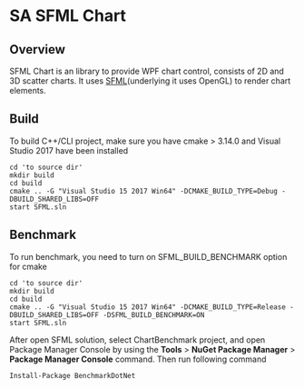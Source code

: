 # SA SFML Chart

## Overview
SFML Chart is an library to provide WPF chart control, consists of 2D and 3D scatter charts. 
It uses [SFML](https://www.sfml-dev.org/)(underlying it uses OpenGL) to render chart elements.

## Build
To build C++/CLI project, make sure you have cmake > 3.14.0 and Visual Studio 2017 have been installed
``` shell 
cd 'to source dir'  
mkdir build  
cd build  
cmake .. -G "Visual Studio 15 2017 Win64" -DCMAKE_BUILD_TYPE=Debug -DBUILD_SHARED_LIBS=OFF 
start SFML.sln 

```

## Benchmark

To run benchmark, you need to turn on SFML_BUILD_BENCHMARK option for cmake

```shell
cd 'to source dir'  
mkdir build  
cd build  
cmake .. -G "Visual Studio 15 2017 Win64" -DCMAKE_BUILD_TYPE=Release -DBUILD_SHARED_LIBS=OFF -DSFML_BUILD_BENCHMARK=ON  
start SFML.sln 
```
After open SFML solution, select ChartBenchmark project, and open Package Manager Console by using the **Tools** > **NuGet Package Manager** > **Package Manager Console** command. Then run following command
```shell
Install-Package BenchmarkDotNet
```